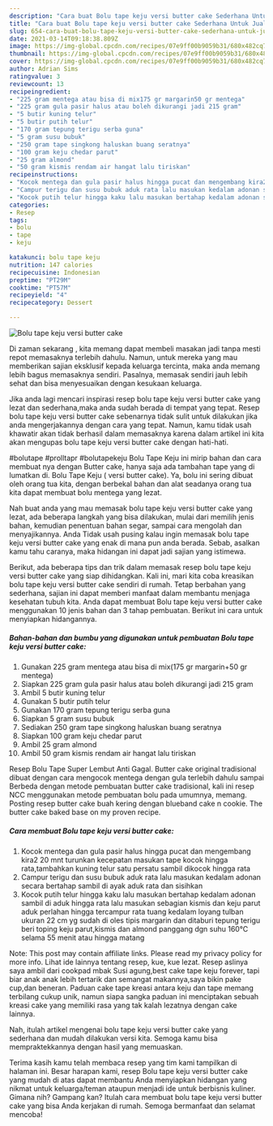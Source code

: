 ```yaml
---
description: "Cara buat Bolu tape keju versi butter cake Sederhana Untuk Jualan"
title: "Cara buat Bolu tape keju versi butter cake Sederhana Untuk Jualan"
slug: 654-cara-buat-bolu-tape-keju-versi-butter-cake-sederhana-untuk-jualan
date: 2021-03-14T09:18:38.809Z
image: https://img-global.cpcdn.com/recipes/07e9ff00b9059b31/680x482cq70/bolu-tape-keju-versi-butter-cake-foto-resep-utama.jpg
thumbnail: https://img-global.cpcdn.com/recipes/07e9ff00b9059b31/680x482cq70/bolu-tape-keju-versi-butter-cake-foto-resep-utama.jpg
cover: https://img-global.cpcdn.com/recipes/07e9ff00b9059b31/680x482cq70/bolu-tape-keju-versi-butter-cake-foto-resep-utama.jpg
author: Adrian Sims
ratingvalue: 3
reviewcount: 13
recipeingredient:
- "225 gram mentega atau bisa di mix175 gr margarin50 gr mentega"
- "225 gram gula pasir halus atau boleh dikurangi jadi 215 gram"
- "5 butir kuning telur"
- "5 butir putih telur"
- "170 gram tepung terigu serba guna"
- "5 gram susu bubuk"
- "250 gram tape singkong haluskan buang seratnya"
- "100 gram keju chedar parut"
- "25 gram almond"
- "50 gram kismis rendam air hangat lalu tiriskan"
recipeinstructions:
- "Kocok mentega dan gula pasir halus hingga pucat dan mengembang kira2 20 mnt turunkan kecepatan masukan tape kocok hingga rata,tambahkan kuning telur satu persatu sambil dikocok hingga rata"
- "Campur terigu dan susu bubuk aduk rata lalu masukan kedalam adonan secara bertahap sambil di ayak aduk rata dan sisihkan"
- "Kocok putih telur hingga kaku lalu masukan bertahap kedalam adonan sambil di aduk hingga rata lalu masukan sebagian kismis dan keju parut aduk perlahan hingga tercampur rata tuang kedalam loyang tulban ukuran 22 cm yg sudah di oles tipis margarin dan ditaburi tepung terigu beri toping keju parut,kismis dan almond panggang dgn suhu 160℃ selama 55 menit atau hingga matang"
categories:
- Resep
tags:
- bolu
- tape
- keju

katakunci: bolu tape keju 
nutrition: 147 calories
recipecuisine: Indonesian
preptime: "PT29M"
cooktime: "PT57M"
recipeyield: "4"
recipecategory: Dessert

---
```



![Bolu tape keju versi butter cake](https://img-global.cpcdn.com/recipes/07e9ff00b9059b31/680x482cq70/bolu-tape-keju-versi-butter-cake-foto-resep-utama.jpg)

Di zaman  sekarang , kita memang dapat membeli masakan jadi tanpa mesti repot memasaknya terlebih dahulu. Namun, untuk mereka yang mau memberikan sajian eksklusif kepada keluarga tercinta, maka anda memang lebih bagus memasaknya sendiri. Pasalnya, memasak sendiri jauh lebih sehat dan bisa menyesuaikan dengan kesukaan keluarga.

Jika anda lagi mencari inspirasi resep bolu tape keju versi butter cake yang lezat dan sederhana,maka anda sudah berada di tempat yang tepat. Resep bolu tape keju versi butter cake  sebenarnya tidak sulit untuk dilakukan jika anda mengerjakannya dengan cara yang tepat. Namun, kamu tidak usah khawatir akan tidak berhasil dalam memasaknya 
karena dalam artikel ini kita akan mengupas bolu tape keju versi butter cake dengan hati-hati.  

#bolutape #prolltapr #bolutapekeju Bolu Tape Keju ini mirip bahan dan cara membuat nya dengan Butter cake, hanya saja ada tambahan tape yang di lumatkan di. Bolu Tape Keju ( versi butter cake). Ya, bolu ini sering dibuat oleh orang tua kita, dengan berbekal bahan dan alat seadanya orang tua kita dapat membuat bolu mentega yang lezat.

Nah buat anda yang mau memasak bolu tape keju versi butter cake yang lezat, ada beberapa langkah yang bisa dilakukan, mulai dari memilih jenis bahan, kemudian penentuan bahan segar, sampai cara mengolah dan menyajikannya. Anda Tidak usah pusing kalau ingin memasak bolu tape keju versi butter cake yang enak di mana pun anda berada. Sebab, asalkan kamu  tahu caranya, maka hidangan ini dapat jadi sajian yang istimewa.

Berikut, ada beberapa tips dan trik dalam memasak resep bolu tape keju versi butter cake yang siap dihidangkan. Kali ini, mari kita coba kreasikan bolu tape keju versi butter cake sendiri di rumah. Tetap berbahan yang sederhana, sajian ini dapat memberi manfaat dalam membantu menjaga kesehatan tubuh kita. Anda dapat membuat Bolu tape keju versi butter cake menggunakan 10 jenis bahan dan 3 tahap pembuatan. Berikut ini cara untuk menyiapkan hidangannya.

<!--inarticleads1-->

##### Bahan-bahan dan bumbu yang digunakan untuk pembuatan Bolu tape keju versi butter cake:

1. Gunakan 225 gram mentega atau bisa di mix(175 gr margarin+50 gr mentega)
1. Siapkan 225 gram gula pasir halus atau boleh dikurangi jadi 215 gram
1. Ambil 5 butir kuning telur
1. Gunakan 5 butir putih telur
1. Gunakan 170 gram tepung terigu serba guna
1. Siapkan 5 gram susu bubuk
1. Sediakan 250 gram tape singkong haluskan buang seratnya
1. Siapkan 100 gram keju chedar parut
1. Ambil 25 gram almond
1. Ambil 50 gram kismis rendam air hangat lalu tiriskan


Resep Bolu Tape Super Lembut Anti Gagal. Butter cake original tradisional dibuat dengan cara mengocok mentega dengan gula terlebih dahulu sampai Berbeda dengan metode pembuatan butter cake tradisional, kali ini resep NCC menggunakan metode pembuatan bolu pada umumnya, memang. Posting resep butter cake buah kering dengan blueband cake n cookie. The butter cake baked base on my proven recipe. 

<!--inarticleads2-->

##### Cara membuat Bolu tape keju versi butter cake:

1. Kocok mentega dan gula pasir halus hingga pucat dan mengembang kira2 20 mnt turunkan kecepatan masukan tape kocok hingga rata,tambahkan kuning telur satu persatu sambil dikocok hingga rata
1. Campur terigu dan susu bubuk aduk rata lalu masukan kedalam adonan secara bertahap sambil di ayak aduk rata dan sisihkan
1. Kocok putih telur hingga kaku lalu masukan bertahap kedalam adonan sambil di aduk hingga rata lalu masukan sebagian kismis dan keju parut aduk perlahan hingga tercampur rata tuang kedalam loyang tulban ukuran 22 cm yg sudah di oles tipis margarin dan ditaburi tepung terigu beri toping keju parut,kismis dan almond panggang dgn suhu 160℃ selama 55 menit atau hingga matang


Note: This post may contain affiliate links. Please read my privacy policy for more info. Lihat ide lainnya tentang resep, kue, kue lezat. Resep aslinya saya ambil dari cookpad mbak Susi agung,best cake tape keju forever, tapi biar anak anak lebih tertarik dan semangat makannya,saya bikin pake cup,dan beneran. Paduan cake tape kreasi antara keju dan tape memang terbilang cukup unik, namun siapa sangka paduan ini menciptakan sebuah kreasi cake yang memiliki rasa yang tak kalah lezatnya dengan cake lainnya. 

Nah, itulah artikel mengenai  bolu tape keju versi butter cake  yang sederhana dan mudah dilakukan versi kita. Semoga kamu bisa mempraktekkannya dengan hasil yang memuaskan. 

Terima kasih kamu telah membaca resep yang tim kami tampilkan di halaman ini. Besar harapan kami, resep  Bolu tape keju versi butter cake yang mudah di atas dapat membantu Anda menyiapkan hidangan yang nikmat untuk keluarga/teman ataupun menjadi ide untuk berbisnis kuliner. Gimana nih? Gampang kan? Itulah cara membuat bolu tape keju versi butter cake yang bisa Anda kerjakan di rumah. Semoga bermanfaat dan selamat mencoba!

